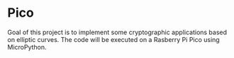 # Pico

Goal of this project is to implement some cryptographic applications based on elliptic curves. The code will be executed on a Rasberry Pi Pico using MicroPython.
